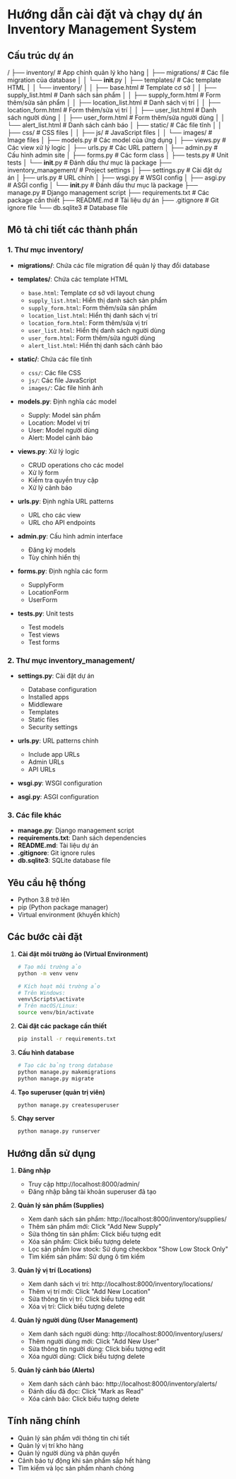 # Hướng dẫn cài đặt và chạy dự án Inventory Management System

## Cấu trúc dự án
/
├── inventory/                    # App chính quản lý kho hàng
│   ├── migrations/              # Các file migration của database
│   │   └── __init__.py
│   ├── templates/               # Các template HTML
│   │   └── inventory/
│   │       ├── base.html       # Template cơ sở
│   │       ├── supply_list.html # Danh sách sản phẩm
│   │       ├── supply_form.html # Form thêm/sửa sản phẩm
│   │       ├── location_list.html # Danh sách vị trí
│   │       ├── location_form.html # Form thêm/sửa vị trí
│   │       ├── user_list.html  # Danh sách người dùng
│   │       ├── user_form.html  # Form thêm/sửa người dùng
│   │       └── alert_list.html # Danh sách cảnh báo
│   ├── static/                  # Các file tĩnh
│   │   ├── css/                # CSS files
│   │   ├── js/                 # JavaScript files
│   │   └── images/             # Image files
│   ├── models.py               # Các model của ứng dụng
│   ├── views.py                # Các view xử lý logic
│   ├── urls.py                 # Các URL pattern
│   ├── admin.py                # Cấu hình admin site
│   ├── forms.py                # Các form class
│   ├── tests.py                # Unit tests
│   └── __init__.py             # Đánh dấu thư mục là package
├── inventory_management/        # Project settings
│   ├── settings.py             # Cài đặt dự án
│   ├── urls.py                 # URL chính
│   ├── wsgi.py                 # WSGI config
│   ├── asgi.py                 # ASGI config
│   └── __init__.py             # Đánh dấu thư mục là package
├── manage.py                   # Django management script
├── requirements.txt            # Các package cần thiết
├── README.md                   # Tài liệu dự án
├── .gitignore                  # Git ignore file
└── db.sqlite3                  # Database file

## Mô tả chi tiết các thành phần

### 1. Thư mục inventory/
- **migrations/**: Chứa các file migration để quản lý thay đổi database
- **templates/**: Chứa các template HTML
  - `base.html`: Template cơ sở với layout chung
  - `supply_list.html`: Hiển thị danh sách sản phẩm
  - `supply_form.html`: Form thêm/sửa sản phẩm
  - `location_list.html`: Hiển thị danh sách vị trí
  - `location_form.html`: Form thêm/sửa vị trí
  - `user_list.html`: Hiển thị danh sách người dùng
  - `user_form.html`: Form thêm/sửa người dùng
  - `alert_list.html`: Hiển thị danh sách cảnh báo

- **static/**: Chứa các file tĩnh
  - `css/`: Các file CSS
  - `js/`: Các file JavaScript
  - `images/`: Các file hình ảnh

- **models.py**: Định nghĩa các model
  - Supply: Model sản phẩm
  - Location: Model vị trí
  - User: Model người dùng
  - Alert: Model cảnh báo

- **views.py**: Xử lý logic
  - CRUD operations cho các model
  - Xử lý form
  - Kiểm tra quyền truy cập
  - Xử lý cảnh báo

- **urls.py**: Định nghĩa URL patterns
  - URL cho các view
  - URL cho API endpoints

- **admin.py**: Cấu hình admin interface
  - Đăng ký models
  - Tùy chỉnh hiển thị

- **forms.py**: Định nghĩa các form
  - SupplyForm
  - LocationForm
  - UserForm

- **tests.py**: Unit tests
  - Test models
  - Test views
  - Test forms

### 2. Thư mục inventory_management/
- **settings.py**: Cài đặt dự án
  - Database configuration
  - Installed apps
  - Middleware
  - Templates
  - Static files
  - Security settings

- **urls.py**: URL patterns chính
  - Include app URLs
  - Admin URLs
  - API URLs

- **wsgi.py**: WSGI configuration
- **asgi.py**: ASGI configuration

### 3. Các file khác
- **manage.py**: Django management script
- **requirements.txt**: Danh sách dependencies
- **README.md**: Tài liệu dự án
- **.gitignore**: Git ignore rules
- **db.sqlite3**: SQLite database file

## Yêu cầu hệ thống
- Python 3.8 trở lên
- pip (Python package manager)
- Virtual environment (khuyến khích)

## Các bước cài đặt

1. **Cài đặt môi trường ảo (Virtual Environment)**
   ```bash
   # Tạo môi trường ảo
   python -m venv venv

   # Kích hoạt môi trường ảo
   # Trên Windows:
   venv\Scripts\activate
   # Trên macOS/Linux:
   source venv/bin/activate
   ```

2. **Cài đặt các package cần thiết**
   ```bash
   pip install -r requirements.txt
   ```

3. **Cấu hình database**
   ```bash
   # Tạo các bảng trong database
   python manage.py makemigrations
   python manage.py migrate
   ```

4. **Tạo superuser (quản trị viên)**
   ```bash
   python manage.py createsuperuser
   ```

5. **Chạy server**
   ```bash
   python manage.py runserver
   ```

## Hướng dẫn sử dụng

1. **Đăng nhập**
   - Truy cập http://localhost:8000/admin/
   - Đăng nhập bằng tài khoản superuser đã tạo

2. **Quản lý sản phẩm (Supplies)**
   - Xem danh sách sản phẩm: http://localhost:8000/inventory/supplies/
   - Thêm sản phẩm mới: Click "Add New Supply"
   - Sửa thông tin sản phẩm: Click biểu tượng edit
   - Xóa sản phẩm: Click biểu tượng delete
   - Lọc sản phẩm low stock: Sử dụng checkbox "Show Low Stock Only"
   - Tìm kiếm sản phẩm: Sử dụng ô tìm kiếm

3. **Quản lý vị trí (Locations)**
   - Xem danh sách vị trí: http://localhost:8000/inventory/locations/
   - Thêm vị trí mới: Click "Add New Location"
   - Sửa thông tin vị trí: Click biểu tượng edit
   - Xóa vị trí: Click biểu tượng delete

4. **Quản lý người dùng (User Management)**
   - Xem danh sách người dùng: http://localhost:8000/inventory/users/
   - Thêm người dùng mới: Click "Add New User"
   - Sửa thông tin người dùng: Click biểu tượng edit
   - Xóa người dùng: Click biểu tượng delete

5. **Quản lý cảnh báo (Alerts)**
   - Xem danh sách cảnh báo: http://localhost:8000/inventory/alerts/
   - Đánh dấu đã đọc: Click "Mark as Read"
   - Xóa cảnh báo: Click biểu tượng delete

## Tính năng chính
- Quản lý sản phẩm với thông tin chi tiết
- Quản lý vị trí kho hàng
- Quản lý người dùng và phân quyền
- Cảnh báo tự động khi sản phẩm sắp hết hàng
- Tìm kiếm và lọc sản phẩm nhanh chóng

